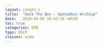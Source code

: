 ```yaml
---
layout: single_c
title:  "Hack The Box - Openadmin Writeup"
date:   2020-04-05 10:43:16 +0530
toc: true
categories: HTB
tags: OSCP
classes: wide
---
```


